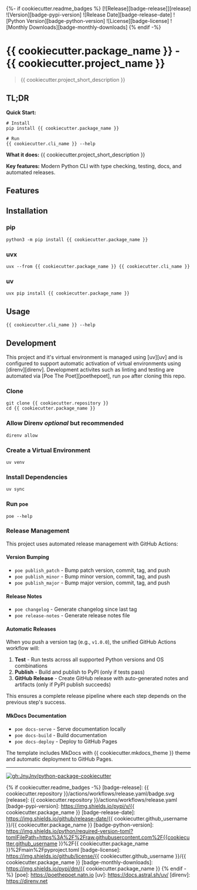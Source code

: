 {%- if cookiecutter.readme_badges %}
[![Release][badge-release]][release]
![Version][badge-pypi-version]
![Release Date][badge-release-date]
![Python Version][badge-python-version]
![License][badge-license]
![Monthly Downloads][badge-monthly-downloads]
{% endif -%}
# {{ cookiecutter.package_name }} - {{ cookiecutter.project_name }}

> {{ cookiecutter.project_short_description }}

## TL;DR

**Quick Start:**
```console
# Install
pip install {{ cookiecutter.package_name }}

# Run
{{ cookiecutter.cli_name }} --help
```

**What it does:** {{ cookiecutter.project_short_description }}

**Key features:** Modern Python CLI with type checking, testing, docs, and automated releases.

<!-- project description -->

## Features

<!-- project features --> 

## Installation

### pip

```console
python3 -m pip install {{ cookiecutter.package_name }}
```

### uvx
```console
uvx --from {{ cookiecutter.package_name }} {{ cookiecutter.cli_name }}
```

### uv

```console
uvx pip install {{ cookiecutter.package_name }}
```

## Usage

```console
{{ cookiecutter.cli_name }} --help
```


## Development

This project and it's virtual environment is managed using [uv][uv] and
is configured to support automatic activation of virtual environments
using [direnv][direnv]. Development activites such as linting and testing
are automated via [Poe The Poet][poethepoet], run `poe` after cloning
this repo.

### Clone
```console
git clone {{ cookiecutter.repository }}
cd {{ cookiecutter.package_name }}
```
### Allow Direnv _optional_ but recommended
```console
direnv allow
```

### Create a Virtual Environment
```console
uv venv
```
### Install Dependencies
```console
uv sync
```
### Run `poe`
```console
poe --help
```

### Release Management

This project uses automated release management with GitHub Actions:

#### Version Bumping
- `poe publish_patch` - Bump patch version, commit, tag, and push
- `poe publish_minor` - Bump minor version, commit, tag, and push  
- `poe publish_major` - Bump major version, commit, tag, and push

#### Release Notes
- `poe changelog` - Generate changelog since last tag
- `poe release-notes` - Generate release notes file

#### Automatic Releases
When you push a version tag (e.g., `v1.0.0`), the unified GitHub Actions workflow will:
1. **Test** - Run tests across all supported Python versions and OS combinations
2. **Publish** - Build and publish to PyPI (only if tests pass)
3. **GitHub Release** - Create GitHub release with auto-generated notes and artifacts (only if PyPI publish succeeds)

This ensures a complete release pipeline where each step depends on the previous step's success.

#### MkDocs Documentation
- `poe docs-serve` - Serve documentation locally
- `poe docs-build` - Build documentation
- `poe docs-deploy` - Deploy to GitHub Pages

The template includes MkDocs with {{ cookiecutter.mkdocs_theme }} theme and automatic deployment to GitHub Pages.

<hr>

[![gh:JnyJny/python-package-cookiecutter][python-package-cookiecutter-badge]][python-package-cookiecutter]

<!-- End Links -->

[python-package-cookiecutter-badge]: https://img.shields.io/badge/Made_With_Cookiecutter-python--package--cookiecutter-green?style=for-the-badge
[python-package-cookiecutter]: https://github.com/JnyJny/python-package-cookiecutter
{% if cookiecutter.readme_badges -%}
[badge-release]: {{ cookiecutter.repository }}/actions/workflows/release.yaml/badge.svg
[release]: {{ cookiecutter.repository }}/actions/workflows/release.yaml
[badge-pypi-version]: https://img.shields.io/pypi/v/{{ cookiecutter.package_name }}
[badge-release-date]: https://img.shields.io/github/release-date/{{ cookiecutter.github_username }}/{{ cookiecutter.package_name }}
[badge-python-version]: https://img.shields.io/python/required-version-toml?tomlFilePath=https%3A%2F%2Fraw.githubusercontent.com%2F{{cookiecutter.github_username }}%2F{{ cookiecutter.package_name }}%2Fmain%2Fpyproject.toml
[badge-license]: https://img.shields.io/github/license/{{ cookiecutter.github_username }}/{{ cookiecutter.package_name }}
[badge-monthly-downloads]: https://img.shields.io/pypi/dm/{{ cookiecutter.package_name }}
{% endif -%}
[poe]: https://poethepoet.natn.io
[uv]: https://docs.astral.sh/uv/
[direnv]: https://direnv.net
